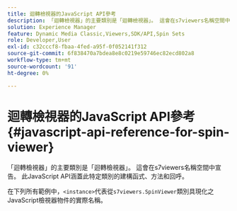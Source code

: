 ```yaml
---
title: 迴轉檢視器的JavaScript API參考
description: 「迴轉檢視器」的主要類別是「迴轉檢視器」。 這會在s7viewers名稱空間中宣告。 此JavaScript API涵蓋此特定類別的建構函式、方法和回呼。
solution: Experience Manager
feature: Dynamic Media Classic,Viewers,SDK/API,Spin Sets
role: Developer,User
exl-id: c32cccf8-fbaa-4fed-a95f-0f052141f312
source-git-commit: 6f838470a7bdea8e8c0219e59746ec82ecd802a8
workflow-type: tm+mt
source-wordcount: '91'
ht-degree: 0%

---
```


# 迴轉檢視器的JavaScript API參考{#javascript-api-reference-for-spin-viewer}

「迴轉檢視器」的主要類別是「迴轉檢視器」。 這會在s7viewers名稱空間中宣告。 此JavaScript API涵蓋此特定類別的建構函式、方法和回呼。

在下列所有範例中，`<instance>`代表從`s7viewers.SpinViewer`類別具現化之JavaScript檢視器物件的實際名稱。
